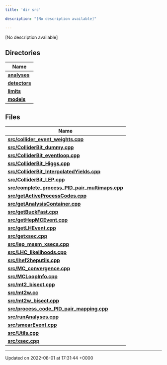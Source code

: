 ```yaml
---
title: 'dir src'

description: "[No description available]"

---
```







[No description available]

## Directories

| Name           |
| -------------- |
| **[analyses](/documentation/code/darkbit_developmentfiles/dir_ebf4efc09232e9b3baff73345d00af17/#dir-analyses)**  |
| **[detectors](/documentation/code/darkbit_developmentfiles/dir_ec0001d0a47d8f5e87814a0c290a00e6/#dir-detectors)**  |
| **[limits](/documentation/code/darkbit_developmentfiles/dir_43317e43f0d2f00527788176b6ed19bf/#dir-limits)**  |
| **[models](/documentation/code/darkbit_developmentfiles/dir_6a2ef1661f87480de03fb9e3f0a6d5bc/#dir-models)**  |

## Files

| Name           |
| -------------- |
| **[src/collider_event_weights.cpp](/documentation/code/darkbit_developmentfiles/collider__event__weights_8cpp/#file-collider-event-weights.cpp)**  |
| **[src/ColliderBit_dummy.cpp](/documentation/code/darkbit_developmentfiles/colliderbit__dummy_8cpp/#file-colliderbit-dummy.cpp)**  |
| **[src/ColliderBit_eventloop.cpp](/documentation/code/darkbit_developmentfiles/colliderbit__eventloop_8cpp/#file-colliderbit-eventloop.cpp)**  |
| **[src/ColliderBit_Higgs.cpp](/documentation/code/darkbit_developmentfiles/colliderbit__higgs_8cpp/#file-colliderbit-higgs.cpp)**  |
| **[src/ColliderBit_InterpolatedYields.cpp](/documentation/code/darkbit_developmentfiles/colliderbit__interpolatedyields_8cpp/#file-colliderbit-interpolatedyields.cpp)**  |
| **[src/ColliderBit_LEP.cpp](/documentation/code/darkbit_developmentfiles/colliderbit__lep_8cpp/#file-colliderbit-lep.cpp)**  |
| **[src/complete_process_PID_pair_multimaps.cpp](/documentation/code/darkbit_developmentfiles/complete__process__pid__pair__multimaps_8cpp/#file-complete-process-pid-pair-multimaps.cpp)**  |
| **[src/getActiveProcessCodes.cpp](/documentation/code/darkbit_developmentfiles/getactiveprocesscodes_8cpp/#file-getactiveprocesscodes.cpp)**  |
| **[src/getAnalysisContainer.cpp](/documentation/code/darkbit_developmentfiles/getanalysiscontainer_8cpp/#file-getanalysiscontainer.cpp)**  |
| **[src/getBuckFast.cpp](/documentation/code/darkbit_developmentfiles/getbuckfast_8cpp/#file-getbuckfast.cpp)**  |
| **[src/getHepMCEvent.cpp](/documentation/code/darkbit_developmentfiles/gethepmcevent_8cpp/#file-gethepmcevent.cpp)**  |
| **[src/getLHEvent.cpp](/documentation/code/darkbit_developmentfiles/getlhevent_8cpp/#file-getlhevent.cpp)**  |
| **[src/getxsec.cpp](/documentation/code/darkbit_developmentfiles/getxsec_8cpp/#file-getxsec.cpp)**  |
| **[src/lep_mssm_xsecs.cpp](/documentation/code/darkbit_developmentfiles/lep__mssm__xsecs_8cpp/#file-lep-mssm-xsecs.cpp)**  |
| **[src/LHC_likelihoods.cpp](/documentation/code/darkbit_developmentfiles/lhc__likelihoods_8cpp/#file-lhc-likelihoods.cpp)**  |
| **[src/lhef2heputils.cpp](/documentation/code/darkbit_developmentfiles/lhef2heputils_8cpp/#file-lhef2heputils.cpp)**  |
| **[src/MC_convergence.cpp](/documentation/code/darkbit_developmentfiles/mc__convergence_8cpp/#file-mc-convergence.cpp)**  |
| **[src/MCLoopInfo.cpp](/documentation/code/darkbit_developmentfiles/mcloopinfo_8cpp/#file-mcloopinfo.cpp)**  |
| **[src/mt2_bisect.cpp](/documentation/code/darkbit_developmentfiles/mt2__bisect_8cpp/#file-mt2-bisect.cpp)**  |
| **[src/mt2w.cc](/documentation/code/darkbit_developmentfiles/mt2w_8cc/#file-mt2w.cc)**  |
| **[src/mt2w_bisect.cpp](/documentation/code/darkbit_developmentfiles/mt2w__bisect_8cpp/#file-mt2w-bisect.cpp)**  |
| **[src/process_code_PID_pair_mapping.cpp](/documentation/code/darkbit_developmentfiles/process__code__pid__pair__mapping_8cpp/#file-process-code-pid-pair-mapping.cpp)**  |
| **[src/runAnalyses.cpp](/documentation/code/darkbit_developmentfiles/runanalyses_8cpp/#file-runanalyses.cpp)**  |
| **[src/smearEvent.cpp](/documentation/code/darkbit_developmentfiles/smearevent_8cpp/#file-smearevent.cpp)**  |
| **[src/Utils.cpp](/documentation/code/darkbit_developmentfiles/utils_8cpp/#file-utils.cpp)**  |
| **[src/xsec.cpp](/documentation/code/darkbit_developmentfiles/xsec_8cpp/#file-xsec.cpp)**  |






-------------------------------

Updated on 2022-08-01 at 17:31:44 +0000
